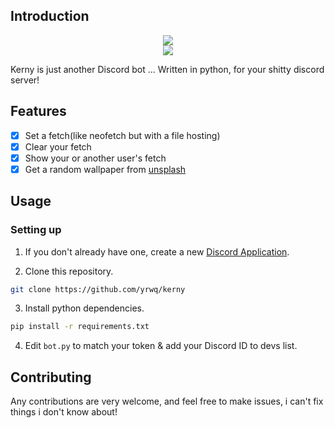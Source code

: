 ## Introduction

<p align="center">
<img src="https://ForTheBadge.com/images/badges/made-with-python.svg">
<br>
<img src="https://img.shields.io/badge/PRs-welcome-purple.svg?style=for-the-badge">
</p>

Kerny is just another Discord bot ... Written in python, for your shitty discord server!

## Features

- [x] Set a fetch(like neofetch but with a file hosting)
- [x] Clear your fetch
- [x] Show your or another user's fetch
- [x] Get a random wallpaper from [unsplash](https://unsplash.com)

## Usage

### Setting up

1. If you don't already have one, create a new [Discord Application](https://discord.com/developers/applications).

2. Clone this repository.

```bash
git clone https://github.com/yrwq/kerny
```

3. Install python dependencies.

```bash
pip install -r requirements.txt
```

4. Edit `bot.py` to match your token & add your Discord ID to devs list.

## Contributing

Any contributions are very welcome, and feel free to make issues, i can't fix things i don't know about!

